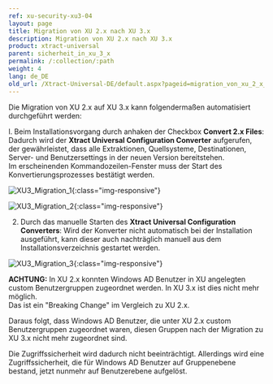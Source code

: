 ```yaml
---
ref: xu-security-xu3-04
layout: page
title: Migration von XU 2.x nach XU 3.x
description: Migration von XU 2.x nach XU 3.x
product: xtract-universal
parent: sicherheit_in_xu_3_x
permalink: /:collection/:path
weight: 4
lang: de_DE
old_url: /Xtract-Universal-DE/default.aspx?pageid=migration_von_xu_2_x_nach_xu_3_x
---
```

Die Migration von XU 2.x auf XU 3.x kann folgendermaßen automatisiert durchgeführt werden:

l. Beim Installationsvorgang durch anhaken der Checkbox **Convert 2.x Files**: Dadurch wird der **Xtract Universal Configuration Converter** aufgerufen, der gewährleistet, dass alle Extraktionen, Quellsysteme, Destinationen, Server- und Benutzersettings in der neuen Version bereitstehen.  
Im erscheinenden Kommandozeilen-Fenster muss der Start des Konvertierungsprozesses bestätigt werden. 

![XU3_Migration_1](/img/content/XU3_Migration_1.jpg){:class="img-responsive"}

![XU3_Migration_2](/img/content/XU3_Migration_2.jpg){:class="img-responsive"}

2. Durch das manuelle Starten des **Xtract Universal Configuration Converters**: Wird der Konverter nicht automatisch bei der Installation ausgeführt, kann dieser auch nachträglich manuell aus dem Installationsverzeichnis gestartet werden. 

![XU3_Migration_3](/img/content/XU3_Migration_3.jpg){:class="img-responsive"}

**ACHTUNG:**
In XU 2.x konnten Windows AD Benutzer in XU angelegten custom Benutzergruppen zugeordnet werden. In XU 3.x ist dies nicht mehr möglich.<br>
Das ist ein "Breaking Change" im Vergleich zu XU 2.x.

Daraus folgt, dass Windows AD Benutzer, die unter XU 2.x custom Benutzergruppen zugeordnet waren, diesen Gruppen nach der Migration zu XU 3.x nicht mehr zugeordnet sind. 

Die Zugriffssicherheit wird dadurch nicht beeinträchtigt. Allerdings wird eine Zugriffssicherheit, die für Windows AD Benutzer auf Gruppenebene bestand, jetzt nunmehr auf Benutzerebene aufgelöst.

